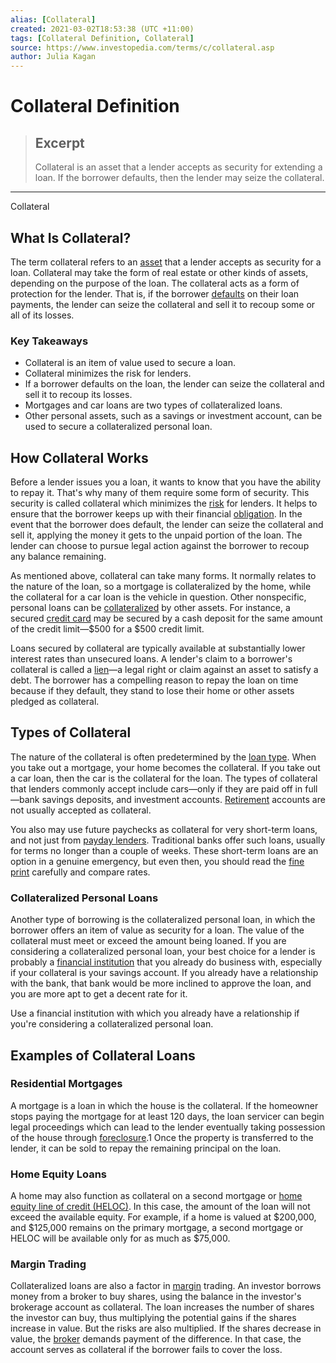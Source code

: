 ```yaml
---
alias: [Collateral]
created: 2021-03-02T18:53:38 (UTC +11:00)
tags: [Collateral Definition, Collateral]
source: https://www.investopedia.com/terms/c/collateral.asp
author: Julia Kagan
---
```


# Collateral Definition

> ## Excerpt
> Collateral is an asset that a lender accepts as security for extending a loan. If the borrower defaults, then the lender may seize the collateral.

---

Collateral
## What Is Collateral?

The term collateral refers to an [asset](https://www.investopedia.com/terms/a/asset.asp) that a lender accepts as security for a loan. Collateral may take the form of real estate or other kinds of assets, depending on the purpose of the loan. The collateral acts as a form of protection for the lender. That is, if the borrower [defaults](https://www.investopedia.com/terms/d/default2.asp) on their loan payments, the lender can seize the collateral and sell it to recoup some or all of its losses.

### Key Takeaways

-   Collateral is an item of value used to secure a loan.
-   Collateral minimizes the risk for lenders.
-   If a borrower defaults on the loan, the lender can seize the collateral and sell it to recoup its losses.
-   Mortgages and car loans are two types of collateralized loans.
-   Other personal assets, such as a savings or investment account, can be used to secure a collateralized personal loan.

## How Collateral Works

Before a lender issues you a loan, it wants to know that you have the ability to repay it. That's why many of them require some form of security. This security is called collateral which minimizes the [risk](https://www.investopedia.com/terms/r/risk.asp) for lenders. It helps to ensure that the borrower keeps up with their financial [obligation](https://www.investopedia.com/terms/o/obligation.asp). In the event that the borrower does default, the lender can seize the collateral and sell it, applying the money it gets to the unpaid portion of the loan. The lender can choose to pursue legal action against the borrower to recoup any balance remaining.

As mentioned above, collateral can take many forms. It normally relates to the nature of the loan, so a mortgage is collateralized by the home, while the collateral for a car loan is the vehicle in question. Other nonspecific, personal loans can be [collateralized](https://www.investopedia.com/terms/c/collateralization.asp) by other assets. For instance, a secured [credit card](https://www.investopedia.com/terms/c/creditcard.asp) may be secured by a cash deposit for the same amount of the credit limit—$500 for a $500 credit limit.

Loans secured by collateral are typically available at substantially lower interest rates than unsecured loans. A lender's claim to a borrower's collateral is called a [lien](https://www.investopedia.com/terms/l/lien.asp)—a legal right or claim against an asset to satisfy a debt. The borrower has a compelling reason to repay the loan on time because if they default, they stand to lose their home or other assets pledged as collateral.

## Types of Collateral

The nature of the collateral is often predetermined by the [loan type](https://www.investopedia.com/articles/pf/07/loan_types.asp). When you take out a mortgage, your home becomes the collateral. If you take out a car loan, then the car is the collateral for the loan. The types of collateral that lenders commonly accept include cars—only if they are paid off in full—bank savings deposits, and investment accounts. [Retirement](https://www.investopedia.com/terms/r/retirement.asp) accounts are not usually accepted as collateral.

You also may use future paychecks as collateral for very short-term loans, and not just from [payday lenders](https://www.investopedia.com/terms/p/payday-loans.asp). Traditional banks offer such loans, usually for terms no longer than a couple of weeks. These short-term loans are an option in a genuine emergency, but even then, you should read the [fine print](https://www.investopedia.com/terms/f/fineprint.asp) carefully and compare rates.

### Collateralized Personal Loans

Another type of borrowing is the collateralized personal loan, in which the borrower offers an item of value as security for a loan. The value of the collateral must meet or exceed the amount being loaned. If you are considering a collateralized personal loan, your best choice for a lender is probably a [financial institution](https://www.investopedia.com/terms/f/financialinstitution.asp) that you already do business with, especially if your collateral is your savings account. If you already have a relationship with the bank, that bank would be more inclined to approve the loan, and you are more apt to get a decent rate for it.

Use a financial institution with which you already have a relationship if you're considering a collateralized personal loan.

## Examples of Collateral Loans

### Residential Mortgages

A mortgage is a loan in which the house is the collateral. If the homeowner stops paying the mortgage for at least 120 days, the loan servicer can begin legal proceedings which can lead to the lender eventually taking possession of the house through [foreclosure](https://www.investopedia.com/terms/f/foreclosure.asp).1 Once the property is transferred to the lender, it can be sold to repay the remaining principal on the loan.

### Home Equity Loans

A home may also function as collateral on a second mortgage or [home equity line of credit (HELOC)](https://www.investopedia.com/mortgage/heloc/). In this case, the amount of the loan will not exceed the available equity. For example, if a home is valued at $200,000, and $125,000 remains on the primary mortgage, a second mortgage or HELOC will be available only for as much as $75,000.

### Margin Trading

Collateralized loans are also a factor in [margin](https://www.investopedia.com/terms/m/margin.asp) trading. An investor borrows money from a broker to buy shares, using the balance in the investor's brokerage account as collateral. The loan increases the number of shares the investor can buy, thus multiplying the potential gains if the shares increase in value. But the risks are also multiplied. If the shares decrease in value, the [broker](https://www.investopedia.com/terms/b/broker.asp) demands payment of the difference. In that case, the account serves as collateral if the borrower fails to cover the loss.
